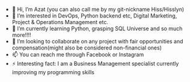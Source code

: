 - 👋 Hi, I’m Azat (you can also call me by my git-nickname Hiss/Hisslyn)
- 👀 I’m interested in DevOps, Python backend etc, Digital Marketing, Project & Operations Management etc.
- 🌱 I’m currently learning Python, grasping SQL Universe and so much more!!!!
- 💞️ I’m looking to collaborate on any project with fair opportunities and compensation(might also be considered non-financial ones)
- 📫 You can reach me through Facebook or Instagram  
- ⚡ Interesting fact: I am a Business Management specialist currently improving my programming skills

<!---
Hisslyn/Hisslyn is a ✨ special ✨ repository because its `README.md` (this file) appears on your GitHub profile.
You can click the Preview link to take a look at your changes.
--->
